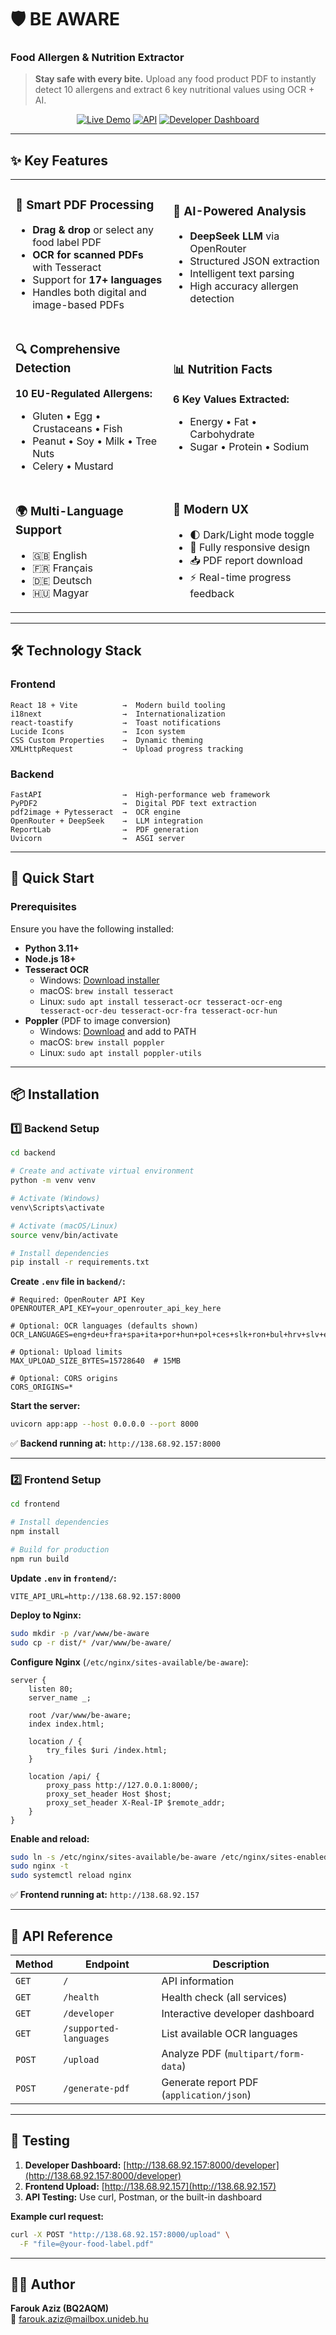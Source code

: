 # 🛡️ BE AWARE

### Food Allergen & Nutrition Extractor

> **Stay safe with every bite.** Upload any food product PDF to instantly detect 10 allergens and extract 6 key nutritional values using OCR + AI.

<div align="center">

[![Live Demo](https://img.shields.io/badge/🌐_Live_Demo-138.68.92.157-blue?style=for-the-badge)](http://138.68.92.157)
[![API](https://img.shields.io/badge/📡_API-Port_8000-green?style=for-the-badge)](http://138.68.92.157:8000)
[![Developer Dashboard](https://img.shields.io/badge/🔧_Developer-Dashboard-orange?style=for-the-badge)](http://138.68.92.157:8000/developer)

</div>

---

## ✨ Key Features

<table>
<tr>
<td width="50%">

### 📄 Smart PDF Processing
- **Drag & drop** or select any food label PDF
- **OCR for scanned PDFs** with Tesseract
- Support for **17+ languages**
- Handles both digital and image-based PDFs

</td>
<td width="50%">

### 🤖 AI-Powered Analysis
- **DeepSeek LLM** via OpenRouter
- Structured JSON extraction
- Intelligent text parsing
- High accuracy allergen detection

</td>
</tr>
<tr>
<td>

### 🔍 Comprehensive Detection
**10 EU-Regulated Allergens:**
- Gluten • Egg • Crustaceans • Fish
- Peanut • Soy • Milk • Tree Nuts
- Celery • Mustard

</td>
<td>

### 📊 Nutrition Facts
**6 Key Values Extracted:**
- Energy • Fat • Carbohydrate
- Sugar • Protein • Sodium

</td>
</tr>
<tr>
<td>

### 🌍 Multi-Language Support
- 🇬🇧 English
- 🇫🇷 Français
- 🇩🇪 Deutsch
- 🇭🇺 Magyar

</td>
<td>

### 🎨 Modern UX
- 🌓 Dark/Light mode toggle
- 📱 Fully responsive design
- 📥 PDF report download
- ⚡ Real-time progress feedback

</td>
</tr>
</table>

---

## 🛠️ Technology Stack

### Frontend
```
React 18 + Vite          →  Modern build tooling
i18next                  →  Internationalization
react-toastify           →  Toast notifications
Lucide Icons             →  Icon system
CSS Custom Properties    →  Dynamic theming
XMLHttpRequest           →  Upload progress tracking
```

### Backend
```
FastAPI                  →  High-performance web framework
PyPDF2                   →  Digital PDF text extraction
pdf2image + Pytesseract  →  OCR engine
OpenRouter + DeepSeek    →  LLM integration
ReportLab                →  PDF generation
Uvicorn                  →  ASGI server
```

---

## 🚀 Quick Start

### Prerequisites

Ensure you have the following installed:

- **Python 3.11+**
- **Node.js 18+**
- **Tesseract OCR**
  - Windows: [Download installer](https://github.com/UB-Mannheim/tesseract/wiki)
  - macOS: `brew install tesseract`
  - Linux: `sudo apt install tesseract-ocr tesseract-ocr-eng tesseract-ocr-deu tesseract-ocr-fra tesseract-ocr-hun`
- **Poppler** (PDF to image conversion)
  - Windows: [Download](https://github.com/oschwartz10612/poppler-windows/releases) and add to PATH
  - macOS: `brew install poppler`
  - Linux: `sudo apt install poppler-utils`

---

## 📦 Installation

### 1️⃣ Backend Setup

```bash
cd backend

# Create and activate virtual environment
python -m venv venv

# Activate (Windows)
venv\Scripts\activate

# Activate (macOS/Linux)
source venv/bin/activate

# Install dependencies
pip install -r requirements.txt
```

**Create `.env` file in `backend/`:**

```env
# Required: OpenRouter API Key
OPENROUTER_API_KEY=your_openrouter_api_key_here

# Optional: OCR languages (defaults shown)
OCR_LANGUAGES=eng+deu+fra+spa+ita+por+hun+pol+ces+slk+ron+bul+hrv+slv+est+lav+lit

# Optional: Upload limits
MAX_UPLOAD_SIZE_BYTES=15728640  # 15MB

# Optional: CORS origins
CORS_ORIGINS=*
```

**Start the server:**

```bash
uvicorn app:app --host 0.0.0.0 --port 8000
```

✅ **Backend running at:** `http://138.68.92.157:8000`

---

### 2️⃣ Frontend Setup

```bash
cd frontend

# Install dependencies
npm install

# Build for production
npm run build
```

**Update `.env` in `frontend/`:**

```env
VITE_API_URL=http://138.68.92.157:8000
```

**Deploy to Nginx:**

```bash
sudo mkdir -p /var/www/be-aware
sudo cp -r dist/* /var/www/be-aware/
```

**Configure Nginx** (`/etc/nginx/sites-available/be-aware`):

```nginx
server {
    listen 80;
    server_name _;

    root /var/www/be-aware;
    index index.html;

    location / {
        try_files $uri /index.html;
    }

    location /api/ {
        proxy_pass http://127.0.0.1:8000/;
        proxy_set_header Host $host;
        proxy_set_header X-Real-IP $remote_addr;
    }
}
```

**Enable and reload:**

```bash
sudo ln -s /etc/nginx/sites-available/be-aware /etc/nginx/sites-enabled/
sudo nginx -t
sudo systemctl reload nginx
```

✅ **Frontend running at:** `http://138.68.92.157`

---

## 📡 API Reference

| Method | Endpoint | Description |
|--------|----------|-------------|
| `GET` | `/` | API information |
| `GET` | `/health` | Health check (all services) |
| `GET` | `/developer` | Interactive developer dashboard |
| `GET` | `/supported-languages` | List available OCR languages |
| `POST` | `/upload` | Analyze PDF (`multipart/form-data`) |
| `POST` | `/generate-pdf` | Generate report PDF (`application/json`) |

---

## 🧪 Testing

1. **Developer Dashboard:** [http://138.68.92.157:8000/developer](http://138.68.92.157:8000/developer)
2. **Frontend Upload:** [http://138.68.92.157](http://138.68.92.157)
3. **API Testing:** Use curl, Postman, or the built-in dashboard

**Example curl request:**

```bash
curl -X POST "http://138.68.92.157:8000/upload" \
  -F "file=@your-food-label.pdf"
```

---

## 👨‍💻 Author

**Farouk Aziz (BQ2AQM)**  
📧 farouk.aziz@mailbox.unideb.hu
